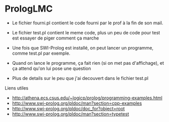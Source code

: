 # PrologLMC

- Le fichier fourni.pl contient le code fourni par le prof à la fin de son mail.
- Le fichier test.pl contient le meme code, plus un peu de code pour test est essayer de piger comment ça marche

- Une fois que SWI-Prolog est installé, on peut lancer un programme, comme test.pl par exemple.
- Quand on lance le programme, ça fait rien (si on met pas d'affichage), et ça attend qu'on lui pose une question
- Plus de details sur le peu que j'ai decouvert dans le fichier test.pl

Liens utiles 
- http://athena.ecs.csus.edu/~logicp/prolog/programming-examples.html
- http://www.swi-prolog.org/pldoc/man?section=cpp-examples
- http://www.swi-prolog.org/pldoc/doc_for?object=root
- http://www.swi-prolog.org/pldoc/man?section=typetest